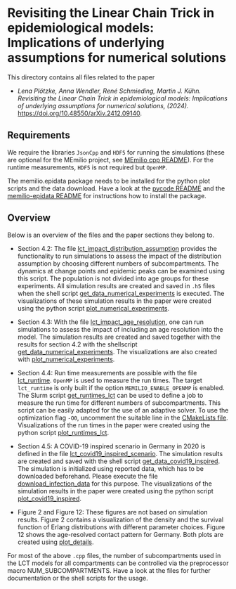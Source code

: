 # Revisiting the Linear Chain Trick in epidemiological models: Implications of underlying assumptions for numerical solutions #

This directory contains all files related to the paper

- _Lena Plötzke, Anna Wendler, René Schmieding, Martin J. Kühn. Revisiting the Linear Chain Trick in epidemiological models: Implications of underlying assumptions for numerical solutions,  (2024)._ 
https://doi.org/10.48550/arXiv.2412.09140.

## Requirements
We require the libraries `JsonCpp` and `HDF5` for running the simulations (these are optional for the MEmilio project, see [MEmilio cpp README](https://github.com/SciCompMod/memilio/blob/main/cpp/README.md)). For the runtime measurements, `HDF5` is not required but `OpenMP`.

The memilio.epidata package needs to be installed for the python plot scripts and the data download. 
Have a look at the [pycode README](../../../pycode/README.rst) and the [memilio-epidata README](../../../pycode/memilio-epidata/README.rst) for instructions how to install the package.

## Overview
Below is an overview of the files and the paper sections they belong to.

- Section 4.2: The file [lct_impact_distribution_assumption](lct_impact_distribution_assumption.cpp) provides the functionality to run simulations to assess the impact of the distribution assumption by choosing different numbers of subcompartments. The dynamics at change points and epidemic peaks can be examined using this script. The population is not divided into age groups for these experiments. All simulation results are created and saved in `.h5` files when the shell script [get_data_numerical_experiments](get_data_numerical_experiments.sh) is executed. The visualizations of these simulation results in the paper were created using the python script [plot_numerical_experiments](plot_numerical_experiments.py).

- Section 4.3: With the file [lct_impact_age_resolution](lct_impact_age_resolution.cpp), one can run simulations to assess the impact of including an age resolution into the model. The simulation results are created and saved together with the results for section 4.2 with the shellscript [get_data_numerical_experiments](get_data_numerical_experiments.sh). The visualizations are also created with [plot_numerical_experiments](plot_numerical_experiments.py).

- Section 4.4: Run time measurements are possible with the file [lct_runtime](lct_runtime.cpp). `OpenMP` is used to measure the run times. The target `lct_runtime` is only built if the option `MEMILIO_ENABLE_OPENMP` is enabled. The Slurm script [get_runtimes_lct](get_runtimes_lct.sh) can be used to define a job to measure the run time for different numbers of subcompartments. This script can be easily adapted for the use of an adaptive solver. To use the optimization flag `-O0`, uncomment the suitable line in the [CMakeLists file](CMakeLists.txt). Visualizations of the run times in the paper were created using the python script [plot_runtimes_lct](plot_runtimes_lct.py).

- Section 4.5: A COVID-19 inspired scenario in Germany in 2020 is defined in the file [lct_covid19_inspired_scenario](lct_covid19_inspired_scenario.cpp). The simulation results are created and saved with the shell script [get_data_covid19_inspired](get_data_covid19_inspired.sh). 
The simulation is initialized using reported data, which has to be downloaded beforehand. Please execute the file [download_infection_data](download_data.py) for this purpose.
The visualizations of the simulation results in the paper were created using the python script [plot_covid19_inspired](plot_covid19_inspired.py).

- Figure 2 and Figure 12: These figures are not based on simulation results. Figure 2 contains a visualization of the density and the survival function of Erlang distributions with different parameter choices. Figure 12 shows the age-resolved contact pattern for Germany. Both plots are created using [plot_details](plot_details.py).


For most of the above `.cpp` files, the number of subcompartments used in the LCT models for all compartments can be controlled via the preprocessor macro NUM_SUBCOMPARTMENTS. Have a look at the files for further documentation or the shell scripts for the usage. 
